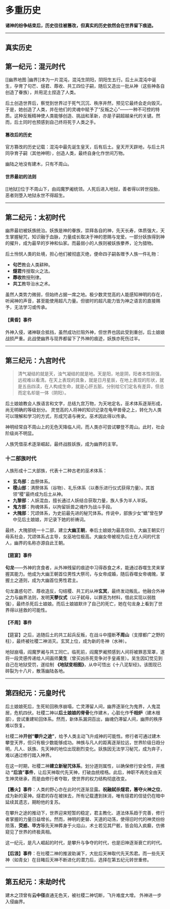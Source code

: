 # **多重历史**

**诸神的纷争结束后，历史往往被篡改，但真实的历史依然会在世界留下痕迹。**

---

## **真实历史**

## **第一纪元：混元时代**

[[幽界地图 |幽界]]本为一片混沌，混沌生阴阳，阴阳生五行。后土从混沌中诞生，孕育了句芒、燧君、蓐收、共工四位子嗣，随后又造出一批从神（这些神各自创造了眷族），并用泥土捏造了人类。

后土创造世界后，察觉到世界过于死气沉沉、秩序井然，预见它最终会走向毁灭。于是，她创造了人类，并在他们的灵魂中赋予了“反叛之心”——一种不可控的特质。这种反叛精神使人类能够创造、挑战和革新，亦是子嗣超越亲代的关键。然而，后土同时也预感到自己终将死于人类之手。

#### **篡改后的历史**

官方篡改的历史记载：混沌中最先诞生皇天，后有后土。皇天开天辟地，与后土共同孕育子嗣（其他神明），创造人类，最终自身化作世间万物。

幽陆之地没有建木，只有不周山。

#### **世界最初的法则**

[[地狱]]位于不周山下，由阎魔罗阇统领。人死后进入地狱，善者得以转世投胎，恶者则堕入地狱永世不得超生。

---

## **第二纪元：太初时代**

幽界最初被妖族统治。妖族是神的眷族，崇拜各自的神，先天长寿，体质强大，天生掌握秘咒，知识融于血脉，力量成长取决于神的恩赐与宠爱。一部分妖族得到神的擢升，成为最早的岁神和仙家。而最弱小的人族则被妖族豢养，沦为猎物。

后土怜悯人类的处境，担心他们被彻底灭绝，便命四子嗣各赠予人族一件礼物：

- **句芒**教会人类耕种。
- **燧君**传授取火之法。
- **蓐收**教授刑律。
- **共工**教导治水之术。

虽然人类势力微弱，但始终占据一席之地。极少数灵觉高的人能感知神明的存在，听闻神的声音，甚至能使用超凡力量。但彼时的超凡能力皆为神之语言的直接赐予，无法学习或传承。

#### **【黄昏】事件**

外神入侵，诸神联合抵挡，虽然成功拦阻外神，但世界也因此受到重创，后土娘娘战损严重。此战使幽界与现界都留下了外神的痕迹，妖族亦死伤过半。

---

## **第三纪元：九宫时代**

> 清气凝结的就是天，浊气凝结的就是地。天是阳，地是阴，阳者本性刚强，远视难以看清。在天上表现的具象，就是日月星辰，在地上表现的形状，就是五岳四渎，在人构成生命，就是心肝五脏。分别给它们定名有差异，但总而定名却是一体（阴阳）。

后土娘娘教会人族语言和文字，总结九宫万物，为天地定名，巫术体系逐渐形成，尚无明确的等级划分。
灵觉高的人将神的知识记录在龟甲兽骨之上，转化为人类可以理解和学习的方式，形成咒语与祷文。巫术因此得以传承。

神明经常自不周山上的无色天降临人间，而人类亦可尝试攀登不周山。此时，社会阶级尚不明显。

人族凭借巫术逐渐崛起，最终战胜妖族，成为幽界的主宰。

### **十二部族时代**

人族形成十二大部族，代表十二种古老的巫术体系：

- **玄鸟部**：血祭体系。
- **稷山部**：洅祭体系（谷物）、礼乐体系（以奏乐进行仪式获得力量）。其首领“稷”最终成为后土从神。
- **九黎部**：人妖混血，擅长通过人妖结合获取力量，族人多为半人半妖。
- **鬼方部**：拘魂体系，以拘留妖兽之魂作为战斗手段。
- **大隗部**：咒颂体系，为史前最先进的秘咒体系。传说中，部族少女“蟜”曾在梦中见后土娘娘，并记录下她的祈祷词。

最终，大隗部统一十二部，建立**大幽王朝**，奉后土娘娘为最高信仰。大幽王朝实行母系社会，咒颂体系占主导，女巫地位极高。大幽女帝被视为后土在人间的代言人，幽界的名称亦源自此王朝。

#### **【筵宴】事件**

**句龙**——外神的贪食者，从外神残留的痕迹中习得吞食之术，能通过吞噬生灵来掌握其能力。他成为大幽王朝首位男性大祭司，与女帝成婚，随后吞噬女帝魂魄，掌握土之道则，成为大幽首位男性君主。

句龙蛊惑句芒、蓐收造反，勾结稷、共工的从神**玄冥**，最终发动叛乱。他融合外神之力与幽界法则，发明**天孽仪式**（以子弑母，以罪恶为材料，借此实现以弱胜强），最终杀死后土娘娘。而后土娘娘默许了自己的死亡，她在句龙身上看到了世界得以拯救的可能性。

#### **【不周】事件**

【筵宴】之后，追随后土的共工起兵反叛，在战斗中撞断**不周山**（支撑都广之野的柱），最终被社稷二神消灭。玄冥上位，成为新的冬神（水神）。

地狱崩塌，阎魔罗阇与共工同亡。临死前，阎魔罗阇预感到人间将被罪恶笼罩，遂将一段灵感传递给人间画师**吴生**（曾买凶杀死竞争对手皇甫昱）。吴生因幻觉见到自己在地狱受罚，遂绘制 **《地狱变相图》**，从中可悟出《十八泥犁经》。该图现已碎裂为十八片，散落幽陆各地。

---

## **第四纪元：元皇时代**

后土娘娘死后，生死轮回秩序崩塌，亡灵滞留人间，幽界逐渐化为鬼界，人鬼混居，危机四伏。社稷二神以**后土娘娘的脊骨**化作建木，心脏化作**千相炉**（建木根部），尝试重建轮回体系。然而，新体系漏洞百出，幽魂仍滞留人间，幽界的秩序难以恢复。

社稷二神**开创“攀升之途”**，给予人类主动飞升成神的可能性。修行者可通过建木攀登天界，但只有极少数能够成功。神族与凡人的距离逐渐拉远，世界阶级日趋分明，凡人、妖族、先天神的地位出现剧烈变化。妖族因无法学习秘咒，成为弃子，难以通过修行踏入神界。

在这一时期，社稷二神**建立新秘咒体系**，划分道则属性，以确保修行安全性，并推动 **“后浪”事件**，让后天神取代先天神，打破血统桎梏。此后，神职不再完全由天生神灵继承，而是由修行者夺取，使世界的权力结构彻底改变。

**【篡火】事件**：人类的野心亦在此时代逐渐显露。**祝融弑杀燧君，篡夺火神之位**，成为新的夏神。燧君的存在被抹去，所有记载遭到抹消，唯有燧君的信徒仍在暗中延续其遗志，期盼他的复苏。

在攀升之途的推动下，世界迎来短暂的稳定，君主教化、道法体系趋于完善，修行者掌握的力量日益增长。然而，神明的更替、天道的动荡，使得旧时代的神灵纷纷陨落，**荧惑、毕方**等先天神葬身于火焰山，术士若见其尸骸，皆会陷入疯癫，仿佛窥见了世界的终极真相。

这一纪元，是凡人崛起的时代，是攀升与争夺的时代，也是旧神逐渐衰亡的时代。

**【后浪】事件**：在社稷二神的推波助澜下，大批后天神取代先天炁君。而一些先天神（如青女）在目睹后天神不断进化的潜力后，选择在第五纪元转世重修。  

---

## **第五纪元：末劫时代**

建木之顶曾有**云中径**直通无色天，被社稷二神切断，飞升难度大增。
外神进一步入侵幽界。
